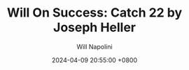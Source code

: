 ---
title: "Will On Success: Catch 22 by Joseph Heller"
author: Will Napolini
date: 2024-04-09 20:55:00 +0800
categories: [Mindset, Book-summaries]
tags:
  [
    catch-22,
    joseph-heller,
    satire,
    world-war-ii,
    military-life,
    absurdism,
    dark-humor,
    yossarian,
    anti-hero,
    moral-dilemmas,
    literature-classics,
    war-novel,
    irony,
    20th-century-fiction,
    kafkaesque,
    american-literature,
    timeless-novel
  ]
image: https://pbs.twimg.com/media/GO1jMy-XEAAZOuX?format=jpg&name=large
alt: "Will On Success: Catch 22 by Joseph Heller"
fallback:
  - 
  # Replace with the URL of your backup image
  -
  # Replace with the URL of your backup image
---